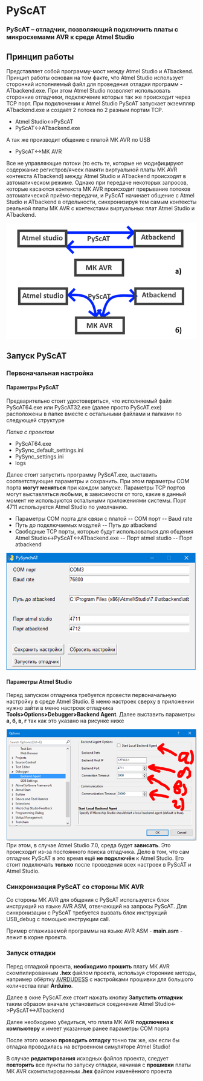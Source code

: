 

# PyScAT

### PyScAT – отладчик, позволяющий подключить платы с микросхемами AVR к среде Atmel Studio

## Принцип работы
Представляет собой программу-мост между Atmel Studio и ATbackend.  Принцип работы основан на том факте, что Atmel Studio использует сторонний исполняемый файл для проведения отладки программ - ATbackend.exe. При этом Atmel Studio позволяет использовать сторонние отладчики, подключение которых так же происходит через TCP порт. При подключении к Atmel Studio PyScAT запускает экземпляр ATbackend.exe и создаёт 2 потока по 2 разным портам TCP.

- Atmel Studio<->PyScAT
- PyScAT<->ATbackend.exe

А так же производит общение с платой МК AVR по USB

- PyScAT<->МК AVR

Все не управляющие потоки (то есть те, которые не модифицируют содержание регистров/ячеек памяти виртуальной платы МК AVR контекста ATbackend) между Atmel  Studio  и ATbackend происходят в автоматическом режиме. Однако при передаче некоторых запросов, которые касаются контекста МК AVR происходит прерывание потоков автоматической приёмо-передачи, и PyScAT начинает общение с Atmel  Studio  и ATbackend в отдельности, синхронизируя тем самым контексты реальной платы МК AVR  с контекстами виртуальных плат Atmel  Studio  и ATbackend. 


![Принцип работы PyScAT](README/Принцип.png)
## Запуск PyScAT

### Первоначальная настройка
#### Параметры PyScAT
Предварительно стоит удостовериться, что исполняемый файл PyScAT64.exe или PyScAT32.exe (далее просто PyScAT.exe) расположены в папке вместе с остальными файлами и папками по следующей структуре

*Папка с проектом*
-   PyScAT64.exe
-   PySync_default_settings.ini
-   PySync_settings.ini
-   logs

Далее стоит запустить программу PyScAT.exe, выставить соответствующие параметры и сохранить. При этом параметры COM порта **могут меняться** при каждом запуске. Параметры TCP портов могут выставляться любыми, в зависимости от того, какие в данный момент не используются остальными приложениями системы. Порт 4711 используется Atmel Studio по умолчанию.

- Параметры COM порта для связи с платой
-- COM порт
-- Baud rate
- Путь до подключаемых модулей
-- Путь до atbackend
- Свободные TCP порты, которые будут использоваться для общения Atmel Studio<->PyScAT<->ATbackend.exe
-- Порт atmel studio
-- Порт atbackend

![Программа PyScAT.exe](README/Настройка_PyScAT.png)
#### Параметры Atmel Studio
Перед запуском отладчика требуется провести первоначальную настройку в среде Atmel  Studio.
В меню настроек сверху в приложении нужно зайти в меню настроек отладчика **Tools>Options>Debugger>Backend  Agent**. Далее выставить параметры **а, б, в, г** так как это указано на рисунке ниже

![Параметры Atmel Studio](README/Настройка_atbackend.png)
При этом, в случае Atmel Studio 7.0, среда будет **зависать**. Это происходит из-за постоянного поиска отладчика. Дело в том, что сам отладчик PyScAT в это время ещё **не подключён** к Atmel Studio. Его стоит подключать **только** после проведения всех настроек в PyScAT и Atmel Studio.


### **Синхронизация** **PyScAT со стороны МК** **AVR**

Со стороны МК AVR для общения с PyScAT используется блок инструкций на языке AVR ASM, отвечающий на запросы PyScAT. Для синхронизации с PyScAT требуется вызвать блок инструкций USB_debug  с помощью инструкции call.

Пример отлаживаемой программы на языке AVR ASM - **main.asm** - лежит в корне проекта.

### Запуск отладки

Перед отладкой проекта, **необходимо прошить** плату МК AVR скомпилированным **.hex** файлом проекта, используя сторонние методы, например обёртку [AVRDUDESS](https://github.com/ZakKemble/AVRDUDESS) с настройками прошивки для большого количества плат **Arduino**.

Далее в окне PyScAT.exe стоит нажать кнопку **Запустить отладчик** таким образом вначале установиться соединение Atmel Studio<->PyScAT<->ATbackend

Далее необходимо убедиться, что плата МК AVR **подключена к компьютеру** и имеет указанные ранее параметры COM порта

После этого можно **проводить отладку** точно так же, как если бы отладка проводилась на встроенном симуляторе Atmel Studio!

В случае **редактирования** исходных файлов проекта, следует **повторить** все пункты по запуску отладки, начиная с **прошивки** платы МК AVR скомпилированным **.hex** файлом изменённого проекта

